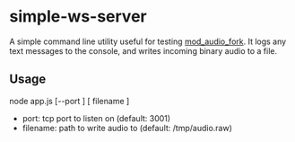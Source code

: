 # simple-ws-server

A simple command line utility useful for testing [mod_audio_fork](https://github.com/davehorton/drachtio-freeswitch-modules/blob/master/modules/mod_audio_fork/README.md).  It logs any text messages to the console, and writes incoming binary audio to a file.

## Usage
node app.js [--port <port>] [ filename ]

- port: tcp port to listen on (default: 3001)
- filename: path to write audio to (default: /tmp/audio.raw)


